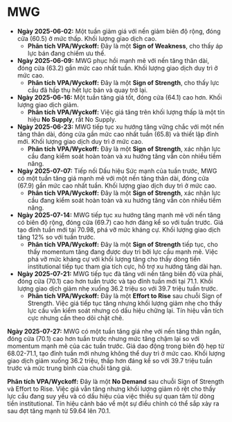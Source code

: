 # MWG

- **Ngày 2025-06-02:** Một tuần giảm giá với nến giảm biên độ rộng, đóng cửa (60.5) ở mức thấp. Khối lượng giao dịch cao.
    - **Phân tích VPA/Wyckoff:** Đây là một **Sign of Weakness**, cho thấy áp lực bán đang chiếm ưu thế.
- **Ngày 2025-06-09:** MWG phục hồi mạnh mẽ với nến tăng thân dài, đóng cửa (63.2) gần mức cao nhất tuần. Khối lượng giao dịch duy trì ở mức cao.
    - **Phân tích VPA/Wyckoff:** Đây là một **Sign of Strength**, cho thấy lực cầu đã hấp thụ hết lực bán và quay trở lại.
- **Ngày 2025-06-16:** Một tuần tăng giá tốt, đóng cửa (64.1) cao hơn. Khối lượng giao dịch giảm.
    - **Phân tích VPA/Wyckoff:** Việc giá tăng trên khối lượng thấp là một tín hiệu **No Supply**, rất No Supply.
- **Ngày 2025-06-23:** MWG tiếp tục xu hướng tăng vững chắc với một nến tăng thân dài, đóng cửa gần mức cao nhất tuần (65.8) và thiết lập đỉnh mới. Khối lượng giao dịch duy trì ở mức cao.
    - **Phân tích VPA/Wyckoff:** Đây là một **Sign of Strength**, xác nhận lực cầu đang kiểm soát hoàn toàn và xu hướng tăng vẫn còn nhiều tiềm năng.
- **Ngày 2025-07-07:** Tiếp nối Dấu hiệu Sức mạnh của tuần trước, MWG có một tuần tăng giá mạnh mẽ với một nến tăng thân dài, đóng cửa (67.9) gần mức cao nhất tuần. Khối lượng giao dịch duy trì ở mức cao.
    - **Phân tích VPA/Wyckoff:** Đây là một **Sign of Strength**, xác nhận lực cầu đang kiểm soát hoàn toàn và xu hướng tăng vẫn còn nhiều tiềm năng.
- **Ngày 2025-07-14:** MWG tiếp tục xu hướng tăng mạnh mẽ với nến tăng có biên độ rộng, đóng cửa (69.7) cao hơn đáng kể so với tuần trước. Giá tạo đỉnh tuần mới tại 70.98, phá vỡ mức kháng cự. Khối lượng giao dịch tăng 12% so với tuần trước.
    - **Phân tích VPA/Wyckoff:** Đây là một **Sign of Strength** tiếp tục, cho thấy momentum tăng đang được duy trì bởi lực cầu mạnh mẽ. Việc phá vỡ mức kháng cự với khối lượng tăng cho thấy dòng tiền institutional tiếp tục tham gia tích cực, hỗ trợ xu hướng tăng dài hạn.
- **Ngày 2025-07-21:** MWG tiếp tục đà tăng với nến tăng biên độ vừa phải, đóng cửa (70.1) cao hơn tuần trước và tạo đỉnh tuần mới tại 71.1. Khối lượng giao dịch giảm nhẹ xuống 36.2 triệu so với 39.7 triệu tuần trước.
    - **Phân tích VPA/Wyckoff:** Đây là một **Effort to Rise** sau chuỗi Sign of Strength. Việc giá tiếp tục tăng nhưng khối lượng giảm nhẹ cho thấy lực cầu vẫn kiểm soát nhưng có dấu hiệu chững lại. Tín hiệu vẫn tích cực nhưng cần theo dõi chặt chẽ.


**Ngày 2025-07-27:** MWG có một tuần tăng giá nhẹ với nến tăng thân ngắn, đóng cửa (70.1) cao hơn tuần trước nhưng mức tăng chậm lại so với momentum mạnh mẽ của các tuần trước. Giá dao động trong biên độ hẹp từ 68.02-71.1, tạo đỉnh tuần mới nhưng không thể duy trì ở mức cao. Khối lượng giao dịch giảm xuống 36.2 triệu, thấp hơn đáng kể so với 39.7 triệu tuần trước và mức trung bình của chuỗi tăng giá.

**Phân tích VPA/Wyckoff:** Đây là một **No Demand** sau chuỗi Sign of Strength và Effort to Rise. Việc giá vẫn tăng nhưng khối lượng giảm rõ rệt cho thấy lực cầu đang suy yếu và có dấu hiệu của việc thiếu sự quan tâm từ dòng tiền institutional. Tín hiệu cảnh báo về một sự điều chỉnh có thể sắp xảy ra sau đợt tăng mạnh từ 59.64 lên 70.1.
